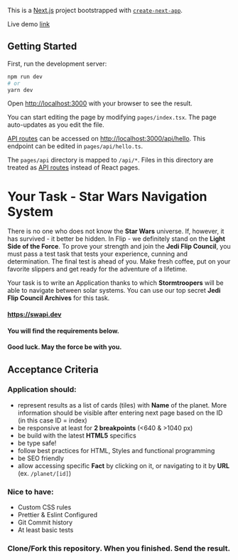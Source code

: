 This is a [Next.js](https://nextjs.org/) project bootstrapped with [`create-next-app`](https://github.com/vercel/next.js/tree/canary/packages/create-next-app).

Live demo [link](https://https://str-wars-planets-app-nakan4u.vercel.app/)

## Getting Started

First, run the development server:

```bash
npm run dev
# or
yarn dev
```

Open [http://localhost:3000](http://localhost:3000) with your browser to see the result.

You can start editing the page by modifying `pages/index.tsx`. The page auto-updates as you edit the file.

[API routes](https://nextjs.org/docs/api-routes/introduction) can be accessed on [http://localhost:3000/api/hello](http://localhost:3000/api/hello). This endpoint can be edited in `pages/api/hello.ts`.

The `pages/api` directory is mapped to `/api/*`. Files in this directory are treated as [API routes](https://nextjs.org/docs/api-routes/introduction) instead of React pages.

# Your Task - Star Wars Navigation System

There is no one who does not know the **Star Wars** universe. If, however, it has survived - it better be hidden. In Flip - we definitely stand on the **Light Side of the Force**.
To prove your strength and join the **Jedi Flip Council**, you must pass a test task that tests your experience, cunning and determination.
The final test is ahead of you. Make fresh coffee, put on your favorite slippers and get ready for the adventure of a lifetime.

Your task is to write an Application thanks to which **Stormtroopers** will be able to navigate between solar systems.
You can use our top secret **Jedi Flip Council Archives** for this task.

#### https://swapi.dev

#### You will find the requirements below.

#### Good luck. May the force be with you.

## Acceptance Criteria

### Application should:

- represent results as a list of cards (tiles) with **Name** of the planet. More information should be visible after entering next page based on the ID (in this case ID = index)
- be responsive at least for **2 breakpoints** (<640 & >1040 px)
- be build with the latest **HTML5** specifics
- be type safe!
- follow best practices for HTML, Styles and functional programming
- be SEO friendly
- allow accessing specific **Fact** by clicking on it, or navigating to it by **URL** (ex. `/planet/[id]`)

### Nice to have:

- Custom CSS rules
- Prettier & Eslint Configured
- Git Commit history
- At least basic tests

### Clone/Fork this repository. When you finished. Send the result.
